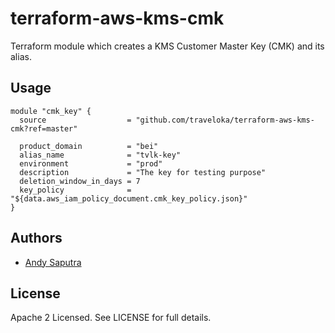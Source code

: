 terraform-aws-kms-cmk
========================================

Terraform module which creates a KMS Customer Master Key (CMK) and its alias.

Usage
-----

```hcl
module "cmk_key" {
  source                  = "github.com/traveloka/terraform-aws-kms-cmk?ref=master"

  product_domain          = "bei"
  alias_name              = "tvlk-key"
  environment             = "prod"
  description             = "The key for testing purpose"
  deletion_window_in_days = 7
  key_policy              = "${data.aws_iam_policy_document.cmk_key_policy.json}"
}
```

Authors
-------

- [Andy Saputra](https://github.com/andysaputra)

License
-------

Apache 2 Licensed. See LICENSE for full details.
